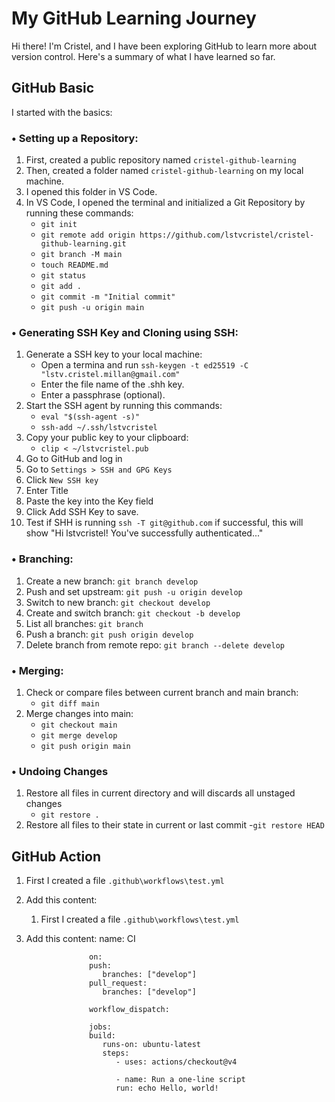 # My GitHub Learning Journey

Hi there! I'm Cristel, and I have been exploring GitHub to learn more about version control. Here's a summary of what I have learned so far.

## GitHub Basic

I started with the basics:

### • Setting up a Repository:

1. First, created a public repository named `cristel-github-learning`
2. Then, created a folder named `cristel-github-learning` on my local machine.
3. I opened this folder in VS Code.
4. In VS Code, I opened the terminal and initialized a Git Repository by running these commands:
    - `git init`
    - `git remote add origin https://github.com/lstvcristel/cristel-github-learning.git`
    - `git branch -M main`
    - `touch README.md`
    - `git status`
    - `git add .`
    - `git commit -m "Initial commit"`
    - `git push -u origin main`

### • Generating SSH Key and Cloning using SSH:

1. Generate a SSH key to your local machine:
    - Open a termina and run `ssh-keygen -t ed25519 -C "lstv.cristel.millan@gmail.com"`
    - Enter the file name of the .shh key.
    - Enter a passphrase (optional).
2. Start the SSH agent by running this commands:
    - `eval "$(ssh-agent -s)"`
    - `ssh-add ~/.ssh/lstvcristel`
3. Copy your public key to your clipboard:
    - `clip < ~/lstvcristel.pub`
4. Go to GitHub and log in
5. Go to `Settings > SSH and GPG Keys`
6. Click `New SSH key`
7. Enter Title
8. Paste the key into the Key field
9. Click Add SSH Key to save.
10. Test if SHH is running `ssh -T git@github.com` if successful, this will show "Hi lstvcristel! You've successfully authenticated..."

### • Branching:

1. Create a new branch: `git branch develop`
2. Push and set upstream: `git push -u origin develop`
3. Switch to new branch: `git checkout develop`
4. Create and switch branch: `git checkout -b develop`
5. List all branches: `git branch`
6. Push a branch: `git push origin develop`
7. Delete branch from remote repo: `git branch --delete develop`

### • Merging:

1. Check or compare files between current branch and main branch:
    - `git diff main`
2. Merge changes into main:
    - `git checkout main`
    - `git merge develop`
    - `git push origin main`

### • Undoing Changes
1. Restore all files in current directory and will discards all unstaged changes 
    - `git restore .` 
2. Restore all files to their state in current or last commit 
    -`git restore HEAD`

## GitHub Action
1. First I created a file `.github\workflows\test.yml`
2. Add this content:
    1. First I created a file `.github\workflows\test.yml`
2. Add this content:
                     name: CI

                     on:
                     push:
                        branches: ["develop"]
                     pull_request:
                        branches: ["develop"]

                     workflow_dispatch:

                     jobs:
                     build:
                        runs-on: ubuntu-latest
                        steps:
                           - uses: actions/checkout@v4

                           - name: Run a one-line script
                           run: echo Hello, world!
